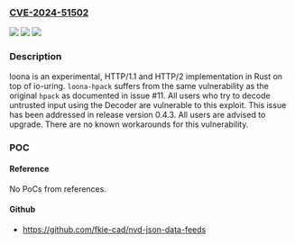 ### [CVE-2024-51502](https://cve.mitre.org/cgi-bin/cvename.cgi?name=CVE-2024-51502)
![](https://img.shields.io/static/v1?label=Product&message=loona&color=blue)
![](https://img.shields.io/static/v1?label=Version&message=%3D%20%3C%200.4.3%20&color=brighgreen)
![](https://img.shields.io/static/v1?label=Vulnerability&message=CWE-755%3A%20Improper%20Handling%20of%20Exceptional%20Conditions&color=brighgreen)

### Description

loona is an experimental, HTTP/1.1 and HTTP/2 implementation in Rust on top of io-uring. `loona-hpack` suffers from the same vulnerability as the original `hpack` as documented in issue #11. All users who try to decode untrusted input using the Decoder are vulnerable to this exploit. This issue has been addressed in release version 0.4.3. All users are advised to upgrade. There are no known workarounds for this vulnerability.

### POC

#### Reference
No PoCs from references.

#### Github
- https://github.com/fkie-cad/nvd-json-data-feeds

